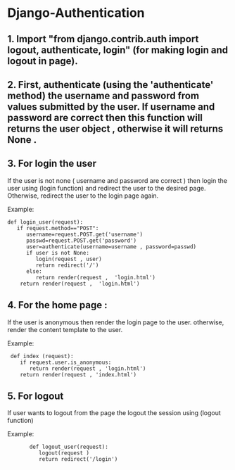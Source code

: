 # Django-Authentication


## 1. Import   "from django.contrib.auth import logout, authenticate, login"   (for  making login and logout in page).


## 2. First, authenticate (using the 'authenticate' method) the username and password from values submitted by the user. If username and password are correct then this function will returns the user object , otherwise it will returns None .

## 3. For login the user

   If the user is not none ( username and password are correct ) then login the user using (login function) and redirect the user to the desired page. Otherwise, redirect the user to the login page again.
 
Example:  
          
    def login_user(request):
       if request.method=="POST":
          username=request.POST.get('username')
          passwd=request.POST.get('password')
          user=authenticate(username=username , password=passwd)
          if user is not None:
             login(request , user)
             return redirect('/')
          else:
             return render(request ,  'login.html')
        return render(request ,  'login.html')



## 4. For the home page :
             
  If the user is anonymous then render the login page to the user. otherwise, render the content template to the user.

   Example: 
                      
     def index (request):
        if request.user.is_anonymous:
           return render(request , 'login.html')
        return render(request , 'index.html') 

## 5. For logout 

   If user wants to logout from  the page the logout the session using (logout function)

   Example: 

           def logout_user(request):
              logout(request )
              return redirect('/login')
